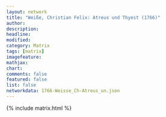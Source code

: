 ```yaml
---
layout: network
title: "Weiße, Christian Felix: Atreus und Thyest (1766)"
author:
description:
headline:
modified:
category: Matrix
tags: [matrix]
imagefeature: 
mathjax: 
chart: 
comments: false
featured: false
list: false
networkdata: 1766-Weisse_Ch-Atreus_un.json
---
```

{% include matrix.html %}
